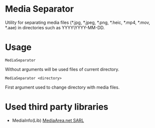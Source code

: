 # Media Separator
Utility for separating media files (*.jpg, *.jpeg, *.png, *.heic, *.mp4, *.mov, *.aae) in directories such as YYYY\YYYY-MM-DD.

# Usage
`MediaSeparator`

Without arguments will be used files of current directory. 

`MediaSeparator <directory>`

First argument used to change directory with media files.

# Used third party libraries
- MediaInfo(Lib) [MediaArea.net SARL](https://mediaarea.net/en/MediaInfo)